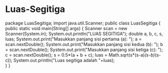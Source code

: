 # Luas-Segitiga
package LuasSegitiga;
import java.util.Scanner;
public class LuasSegitiga {
    public static void main(String[] args) {
        Scanner scan = new Scanner(System.in);
        System.out.println("LUAS SEGITIGA");
        double a, b, c, s, luas;
        System.out.print("Masukkan panjang sisi pertama (a): ");
        a = scan.nextDouble();
        System.out.print("Masukkan panjang sisi kedua (b): ");
        b = scan.nextDouble();
        System.out.print("Masukkan panjang sisi ketiga (c): ");
        c = scan.nextDouble();
        s = 0.5*(a + b + c);
        luas = Math.sqrt(s*(s-a)*(s-b)*(s-c));
       System.out.println("Luas segitiga adalah "+luas);       
    } 
}
